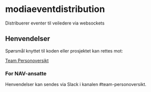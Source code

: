 # modiaeventdistribution
Distribuerer eventer til veiledere via websockets

## Henvendelser

Spørsmål knyttet til koden eller prosjektet kan rettes mot:

[Team Personoversikt](https://github.com/navikt/info-team-personoversikt)

### For NAV-ansatte

Henvendelser kan sendes via Slack i kanalen #team-personoversikt.
